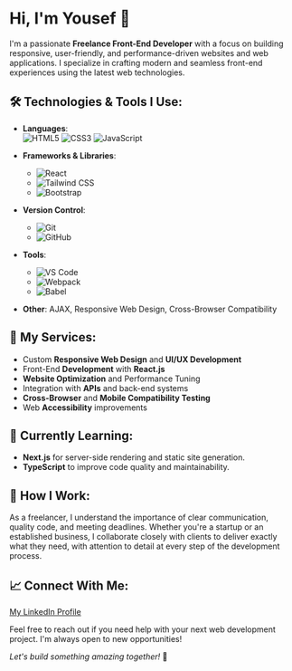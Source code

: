 # Hi, I'm Yousef  👋

I'm a passionate **Freelance Front-End Developer** with a focus on building responsive, user-friendly, and performance-driven websites and web applications. I specialize in crafting modern and seamless front-end experiences using the latest web technologies.

## 🛠️ Technologies & Tools I Use:
- **Languages**:  
  ![HTML5](https://img.shields.io/badge/-HTML5-E34F26?style=flat-square&logo=html5&logoColor=ffffff) 
  ![CSS3](https://img.shields.io/badge/-CSS3-1572B6?style=flat-square&logo=css3&logoColor=ffffff) 
  ![JavaScript](https://img.shields.io/badge/-JavaScript-F7DF1E?style=flat-square&logo=javascript&logoColor=ffffff)

- **Frameworks & Libraries**: 
   - ![React](https://img.shields.io/badge/-React-61DAFB?style=flat-square&logo=react&logoColor=ffffff)
   - ![Tailwind CSS](https://img.shields.io/badge/-Tailwind%20CSS-38B2AC?style=flat-square&logo=tailwind-css&logoColor=ffffff)
   - ![Bootstrap](https://img.shields.io/badge/-Bootstrap-563D7C?style=flat-square&logo=bootstrap&logoColor=ffffff)
- **Version Control**: 
   - ![Git](https://img.shields.io/badge/-Git-F05032?style=flat-square&logo=git&logoColor=ffffff) 
   - ![GitHub](https://img.shields.io/badge/-GitHub-181717?style=flat-square&logo=github&logoColor=ffffff)
- **Tools**: 
  - ![VS Code](https://img.shields.io/badge/-VS%20Code-007ACC?style=flat-square&logo=visual-studio-code&logoColor=ffffff)
  - ![Webpack](https://img.shields.io/badge/-Webpack-8DD6F9?style=flat-square&logo=webpack&logoColor=ffffff)
  - ![Babel](https://img.shields.io/badge/-Babel-F9DC3E?style=flat-square&logo=babel&logoColor=ffffff)

- **Other**: AJAX, Responsive Web Design, Cross-Browser Compatibility

## 💼 My Services:
- Custom **Responsive Web Design** and **UI/UX Development**
- Front-End **Development** with **React.js**
- **Website Optimization** and Performance Tuning
- Integration with **APIs** and back-end systems
- **Cross-Browser** and **Mobile Compatibility Testing**
- Web **Accessibility** improvements

## 🚀 Currently Learning:
- **Next.js** for server-side rendering and static site generation.
- **TypeScript** to improve code quality and maintainability.

## 🔧 How I Work:
As a freelancer, I understand the importance of clear communication, quality code, and meeting deadlines. Whether you're a startup or an established business, I collaborate closely with clients to deliver exactly what they need, with attention to detail at every step of the development process.

## 📈 Connect With Me:
[My LinkedIn Profile](https://www.linkedin.com/in/yousef-shaban74/)

Feel free to reach out if you need help with your next web development project. I'm always open to new opportunities!
  

*Let's build something amazing together!* 🚀
